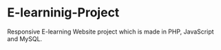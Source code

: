 # E-learninig-Project
Responsive E-learning Website project which is made in PHP, JavaScript and MySQL.
